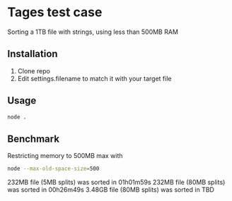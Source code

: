 # Tages test case

Sorting a 1TB file with strings, using less than 500MB RAM

## Installation

1. Clone repo
2. Edit settings.filename to match it with your target file

## Usage

```bash
node .
```

## Benchmark

Restricting memory to 500MB max with

```bash
node --max-old-space-size=500
```

232MB file (5MB splits) was sorted in 01h01m59s
232MB file (80MB splits) was sorted in 00h26m49s
3.48GB file (80MB splits) was sorted in TBD
